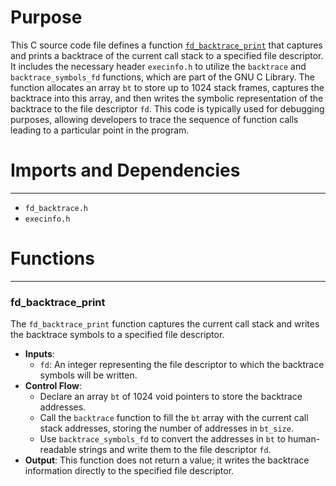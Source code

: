 # Purpose
This C source code file defines a function [`fd_backtrace_print`](#fd_backtrace_print) that captures and prints a backtrace of the current call stack to a specified file descriptor. It includes the necessary header `execinfo.h` to utilize the `backtrace` and `backtrace_symbols_fd` functions, which are part of the GNU C Library. The function allocates an array `bt` to store up to 1024 stack frames, captures the backtrace into this array, and then writes the symbolic representation of the backtrace to the file descriptor `fd`. This code is typically used for debugging purposes, allowing developers to trace the sequence of function calls leading to a particular point in the program.
# Imports and Dependencies

---
- `fd_backtrace.h`
- `execinfo.h`


# Functions

---
### fd\_backtrace\_print<!-- {{#callable:fd_backtrace_print}} -->
The `fd_backtrace_print` function captures the current call stack and writes the backtrace symbols to a specified file descriptor.
- **Inputs**:
    - `fd`: An integer representing the file descriptor to which the backtrace symbols will be written.
- **Control Flow**:
    - Declare an array `bt` of 1024 void pointers to store the backtrace addresses.
    - Call the `backtrace` function to fill the `bt` array with the current call stack addresses, storing the number of addresses in `bt_size`.
    - Use `backtrace_symbols_fd` to convert the addresses in `bt` to human-readable strings and write them to the file descriptor `fd`.
- **Output**: This function does not return a value; it writes the backtrace information directly to the specified file descriptor.


